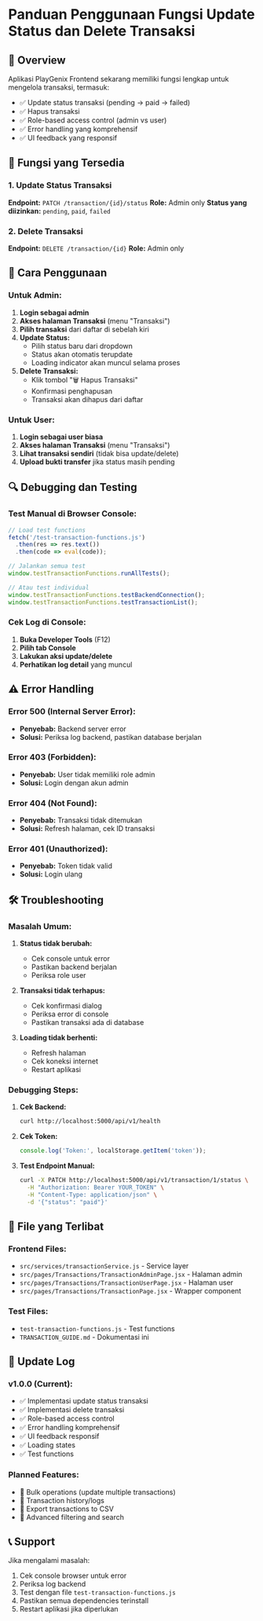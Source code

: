 # Panduan Penggunaan Fungsi Update Status dan Delete Transaksi

## 🎯 Overview
Aplikasi PlayGenix Frontend sekarang memiliki fungsi lengkap untuk mengelola transaksi, termasuk:
- ✅ Update status transaksi (pending → paid → failed)
- ✅ Hapus transaksi
- ✅ Role-based access control (admin vs user)
- ✅ Error handling yang komprehensif
- ✅ UI feedback yang responsif

## 🔧 Fungsi yang Tersedia

### 1. Update Status Transaksi
**Endpoint:** `PATCH /transaction/{id}/status`
**Role:** Admin only
**Status yang diizinkan:** `pending`, `paid`, `failed`

### 2. Delete Transaksi
**Endpoint:** `DELETE /transaction/{id}`
**Role:** Admin only

## 🚀 Cara Penggunaan

### Untuk Admin:

1. **Login sebagai admin**
2. **Akses halaman Transaksi** (menu "Transaksi")
3. **Pilih transaksi** dari daftar di sebelah kiri
4. **Update Status:**
   - Pilih status baru dari dropdown
   - Status akan otomatis terupdate
   - Loading indicator akan muncul selama proses
5. **Delete Transaksi:**
   - Klik tombol "🗑️ Hapus Transaksi"
   - Konfirmasi penghapusan
   - Transaksi akan dihapus dari daftar

### Untuk User:

1. **Login sebagai user biasa**
2. **Akses halaman Transaksi** (menu "Transaksi")
3. **Lihat transaksi sendiri** (tidak bisa update/delete)
4. **Upload bukti transfer** jika status masih pending

## 🔍 Debugging dan Testing

### Test Manual di Browser Console:

```javascript
// Load test functions
fetch('/test-transaction-functions.js')
  .then(res => res.text())
  .then(code => eval(code));

// Jalankan semua test
window.testTransactionFunctions.runAllTests();

// Atau test individual
window.testTransactionFunctions.testBackendConnection();
window.testTransactionFunctions.testTransactionList();
```

### Cek Log di Console:

1. **Buka Developer Tools** (F12)
2. **Pilih tab Console**
3. **Lakukan aksi update/delete**
4. **Perhatikan log detail** yang muncul

## ⚠️ Error Handling

### Error 500 (Internal Server Error):
- **Penyebab:** Backend server error
- **Solusi:** Periksa log backend, pastikan database berjalan

### Error 403 (Forbidden):
- **Penyebab:** User tidak memiliki role admin
- **Solusi:** Login dengan akun admin

### Error 404 (Not Found):
- **Penyebab:** Transaksi tidak ditemukan
- **Solusi:** Refresh halaman, cek ID transaksi

### Error 401 (Unauthorized):
- **Penyebab:** Token tidak valid
- **Solusi:** Login ulang

## 🛠️ Troubleshooting

### Masalah Umum:

1. **Status tidak berubah:**
   - Cek console untuk error
   - Pastikan backend berjalan
   - Periksa role user

2. **Transaksi tidak terhapus:**
   - Cek konfirmasi dialog
   - Periksa error di console
   - Pastikan transaksi ada di database

3. **Loading tidak berhenti:**
   - Refresh halaman
   - Cek koneksi internet
   - Restart aplikasi

### Debugging Steps:

1. **Cek Backend:**
   ```bash
   curl http://localhost:5000/api/v1/health
   ```

2. **Cek Token:**
   ```javascript
   console.log('Token:', localStorage.getItem('token'));
   ```

3. **Test Endpoint Manual:**
   ```bash
   curl -X PATCH http://localhost:5000/api/v1/transaction/1/status \
     -H "Authorization: Bearer YOUR_TOKEN" \
     -H "Content-Type: application/json" \
     -d '{"status": "paid"}'
   ```

## 📁 File yang Terlibat

### Frontend Files:
- `src/services/transactionService.js` - Service layer
- `src/pages/Transactions/TransactionAdminPage.jsx` - Halaman admin
- `src/pages/Transactions/TransactionUserPage.jsx` - Halaman user
- `src/pages/Transactions/TransactionPage.jsx` - Wrapper component

### Test Files:
- `test-transaction-functions.js` - Test functions
- `TRANSACTION_GUIDE.md` - Dokumentasi ini

## 🔄 Update Log

### v1.0.0 (Current):
- ✅ Implementasi update status transaksi
- ✅ Implementasi delete transaksi
- ✅ Role-based access control
- ✅ Error handling komprehensif
- ✅ UI feedback responsif
- ✅ Loading states
- ✅ Test functions

### Planned Features:
- 🔄 Bulk operations (update multiple transactions)
- 🔄 Transaction history/logs
- 🔄 Export transactions to CSV
- 🔄 Advanced filtering and search

## 📞 Support

Jika mengalami masalah:
1. Cek console browser untuk error
2. Periksa log backend
3. Test dengan file `test-transaction-functions.js`
4. Pastikan semua dependencies terinstall
5. Restart aplikasi jika diperlukan 
